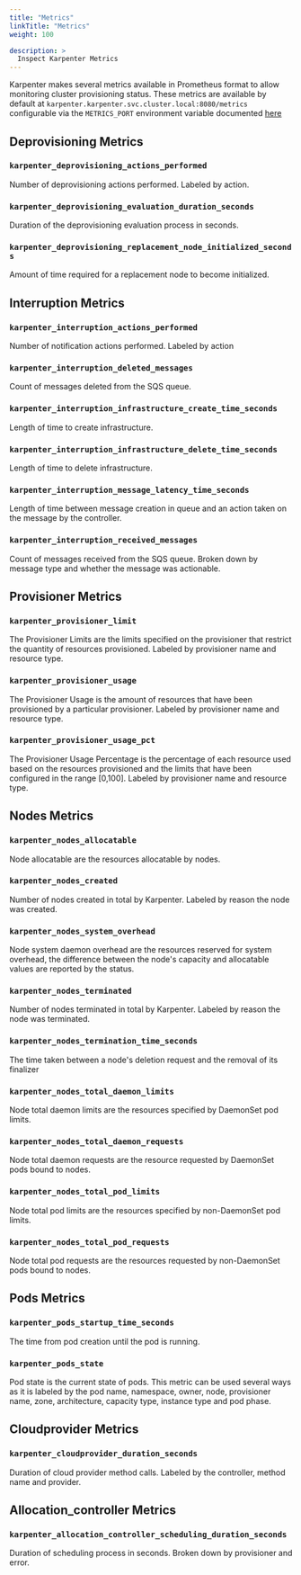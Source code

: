 ```yaml
---
title: "Metrics"
linkTitle: "Metrics"
weight: 100

description: >
  Inspect Karpenter Metrics
---
```

<!-- this document is generated from hack/docs/metrics_gen_docs.go -->
Karpenter makes several metrics available in Prometheus format to allow monitoring cluster provisioning status. These metrics are available by default at `karpenter.karpenter.svc.cluster.local:8080/metrics` configurable via the `METRICS_PORT` environment variable documented [here](../configuration)
## Deprovisioning Metrics

### `karpenter_deprovisioning_actions_performed`
Number of deprovisioning actions performed. Labeled by action.

### `karpenter_deprovisioning_evaluation_duration_seconds`
Duration of the deprovisioning evaluation process in seconds.

### `karpenter_deprovisioning_replacement_node_initialized_seconds`
Amount of time required for a replacement node to become initialized.

## Interruption Metrics

### `karpenter_interruption_actions_performed`
Number of notification actions performed. Labeled by action

### `karpenter_interruption_deleted_messages`
Count of messages deleted from the SQS queue.

### `karpenter_interruption_infrastructure_create_time_seconds`
Length of time to create infrastructure.

### `karpenter_interruption_infrastructure_delete_time_seconds`
Length of time to delete infrastructure.

### `karpenter_interruption_message_latency_time_seconds`
Length of time between message creation in queue and an action taken on the message by the controller.

### `karpenter_interruption_received_messages`
Count of messages received from the SQS queue. Broken down by message type and whether the message was actionable.

## Provisioner Metrics

### `karpenter_provisioner_limit`
The Provisioner Limits are the limits specified on the provisioner that restrict the quantity of resources provisioned. Labeled by provisioner name and resource type.

### `karpenter_provisioner_usage`
The Provisioner Usage is the amount of resources that have been provisioned by a particular provisioner. Labeled by provisioner name and resource type.

### `karpenter_provisioner_usage_pct`
The Provisioner Usage Percentage is the percentage of each resource used based on the resources provisioned and the limits that have been configured in the range [0,100].  Labeled by provisioner name and resource type.

## Nodes Metrics

### `karpenter_nodes_allocatable`
Node allocatable are the resources allocatable by nodes.

### `karpenter_nodes_created`
Number of nodes created in total by Karpenter. Labeled by reason the node was created.

### `karpenter_nodes_system_overhead`
Node system daemon overhead are the resources reserved for system overhead, the difference between the node's capacity and allocatable values are reported by the status.

### `karpenter_nodes_terminated`
Number of nodes terminated in total by Karpenter. Labeled by reason the node was terminated.

### `karpenter_nodes_termination_time_seconds`
The time taken between a node's deletion request and the removal of its finalizer

### `karpenter_nodes_total_daemon_limits`
Node total daemon limits are the resources specified by DaemonSet pod limits.

### `karpenter_nodes_total_daemon_requests`
Node total daemon requests are the resource requested by DaemonSet pods bound to nodes.

### `karpenter_nodes_total_pod_limits`
Node total pod limits are the resources specified by non-DaemonSet pod limits.

### `karpenter_nodes_total_pod_requests`
Node total pod requests are the resources requested by non-DaemonSet pods bound to nodes.

## Pods Metrics

### `karpenter_pods_startup_time_seconds`
The time from pod creation until the pod is running.

### `karpenter_pods_state`
Pod state is the current state of pods. This metric can be used several ways as it is labeled by the pod name, namespace, owner, node, provisioner name, zone, architecture, capacity type, instance type and pod phase.

## Cloudprovider Metrics

### `karpenter_cloudprovider_duration_seconds`
Duration of cloud provider method calls. Labeled by the controller, method name and provider.

## Allocation_controller Metrics

### `karpenter_allocation_controller_scheduling_duration_seconds`
Duration of scheduling process in seconds. Broken down by provisioner and error.

